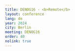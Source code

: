 ```yaml
---
title: DENOG16 - <b>Remote</b>
layout: conference
lang: de
year: 2024
city: Berlin
meeting: DENOG16
order: 40
nolink: true
---
```


